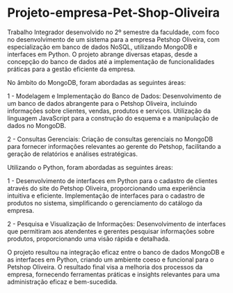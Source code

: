 # Projeto-empresa-Pet-Shop-Oliveira
Trabalho Integrador desenvolvido no 2º semestre da faculdade, com foco no desenvolvimento de um sistema para a empresa Petshop Oliveira, com especialização em banco de dados NoSQL, utilizando MongoDB e interfaces em Python. O projeto abrange diversas etapas, desde a concepção do banco de dados até a implementação de funcionalidades práticas para a gestão eficiente da empresa.

No âmbito do MongoDB, foram abordadas as seguintes áreas:

1 - Modelagem e Implementação do Banco de Dados: Desenvolvimento de um banco de dados abrangente para o Petshop Oliveira, incluindo informações sobre clientes, vendas, produtos e serviços. Utilização da linguagem JavaScript para a construção do esquema e a manipulação de dados no MongoDB.

2 - Consultas Gerenciais: Criação de consultas gerenciais no MongoDB para fornecer informações relevantes ao gerente do Petshop, facilitando a geração de relatórios e análises estratégicas.

Utilizando o Python, foram abordadas as seguintes áreas: 

1 - Desenvolvimento de interfaces em Python para o cadastro de clientes através do site do Petshop Oliveira, proporcionando uma experiência intuitiva e eficiente. Implementação de interfaces para o cadastro de produtos no sistema, simplificando o gerenciamento do catálogo da empresa.

2 - Pesquisa e Visualização de Informações: Desenvolvimento de interfaces que permitiram aos atendentes e gerentes pesquisar informações sobre produtos, proporcionando uma visão rápida e detalhada.

O projeto resultou na integração eficaz entre o banco de dados MongoDB e as interfaces em Python, criando um ambiente coeso e funcional para o Petshop Oliveira. O resultado final visa a melhoria dos processos da empresa, fornecendo ferramentas práticas e insights relevantes para uma administração eficaz e bem-sucedida.
